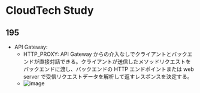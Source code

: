 # CloudTech Study

## 195

- API Gateway:
  - HTTP_PROXY: API Gateway からの介入なしでクライアントとバックエンドが直接対話できる。クライアントが送信したメソッドリクエストをバックエンドに渡し、バックエンドの HTTP エンドポイントまたは web server で受信リクエストデータを解析して返すレスポンスを決定する。
  - ![image](https://github.com/yoshikikasama/network-and-server/assets/61643054/360d3c82-6f49-481c-b7d4-35656d2cbec1)

